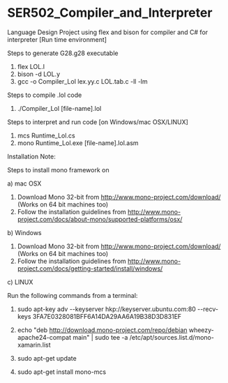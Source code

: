 # SER502_Compiler_and_Interpreter
Language Design Project using flex and bison for compiler and C# for interpreter [Run time environment]

Steps to generate G28.g28 executable

1. flex LOL.l
2. bison -d LOL.y
3. gcc -o Compiler_Lol lex.yy.c LOL.tab.c -ll -lm

Steps to compile .lol code

1. ./Compiler_Lol [file-name].lol

Steps to interpret and run code [on Windows/mac OSX/LINUX]

1. mcs Runtime_Lol.cs
2. mono Runtime_Lol.exe [file-name].lol.asm

Installation Note:

Steps to install mono framework on

a) mac OSX

1. Download Mono 32-bit from http://www.mono-project.com/download/  (Works on 64 bit machines too)
2. Follow the installation guidelines from http://www.mono-project.com/docs/about-mono/supported-platforms/osx/

b) Windows

1. Download Mono 32-bit from http://www.mono-project.com/download/  (Works on 64 bit machines too)
2. Follow the installation guidelines from http://www.mono-project.com/docs/getting-started/install/windows/

c) LINUX

Run the following commands from a terminal:

1) sudo apt-key adv --keyserver hkp://keyserver.ubuntu.com:80 --recv-keys 3FA7E0328081BFF6A14DA29AA6A19B38D3D831EF

2) echo "deb http://download.mono-project.com/repo/debian wheezy-apache24-compat main" | sudo tee -a /etc/apt/sources.list.d/mono-xamarin.list

3) sudo apt-get update

4) sudo apt-get install mono-mcs
